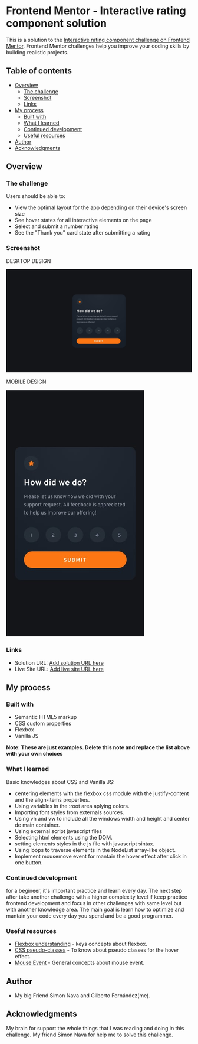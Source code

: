 # Frontend Mentor - Interactive rating component solution

This is a solution to the [Interactive rating component challenge on Frontend Mentor](https://www.frontendmentor.io/challenges/interactive-rating-component-koxpeBUmI). Frontend Mentor challenges help you improve your coding skills by building realistic projects. 

## Table of contents

- [Overview](#overview)
  - [The challenge](#the-challenge)
  - [Screenshot](#screenshot)
  - [Links](#links)
- [My process](#my-process)
  - [Built with](#built-with)
  - [What I learned](#what-i-learned)
  - [Continued development](#continued-development)
  - [Useful resources](#useful-resources)
- [Author](#author)
- [Acknowledgments](#acknowledgments)

## Overview

### The challenge

Users should be able to:

- View the optimal layout for the app depending on their device's screen size
- See hover states for all interactive elements on the page
- Select and submit a number rating
- See the "Thank you" card state after submitting a rating

### Screenshot

DESKTOP DESIGN

![](Design/desktop-design.jpg)

MOBILE DESIGN

![](Design/mobile-design.jpg)

### Links

- Solution URL: [Add solution URL here](https://your-solution-url.com)
- Live Site URL: [Add live site URL here](https://your-live-site-url.com)

## My process

### Built with

- Semantic HTML5 markup
- CSS custom properties
- Flexbox
- Vanilla JS

**Note: These are just examples. Delete this note and replace the list above with your own choices**

### What I learned

Basic knowledges about CSS and Vanilla JS:

- centering elements with the flexbox css module with the justify-content and the align-items properties.
- Using variables in the :root area aplying colors.
- Importing font styles from externals sources.
- Using vh and vw to include all the windows width and height and center de main container.
- Using external script javascript files
- Selecting html elements using the DOM.
- setting elements styles in the js file with javascript sintax.
- Using loops to traverse elements in the NodeList array-like object.
- Implement mousemove event for mantain the hover effect after click in one button.


### Continued development

for a begineer, it's important practice and learn every day. The next step after take another challenge with a higher complexity level if keep practice frontend development and focus in other challenges with same level but with another knowledge area. The main goal is learn how to optimize and mantain your code every day you spend and be a good programmer.

### Useful resources

- [Flexbox understanding](https://css-tricks.com/snippets/css/a-guide-to-flexbox/) - keys concepts about flexbox.
- [CSS pseudo-classes](https://developer.mozilla.org/en/docs/Web/CSS/Pseudo-classes) - To know about pseudo classes for the hover effect.
- [Mouse Event](https://developer.mozilla.org/en/docs/Web/API/MouseEvent) - General concepts about mouse event.

## Author

- My big Friend Simon Nava and Gilberto Fernández(me).

## Acknowledgments

My brain for support the whole things that I was reading and doing in this challenge.
My friend Simon Nava for help me to solve this challenge.
